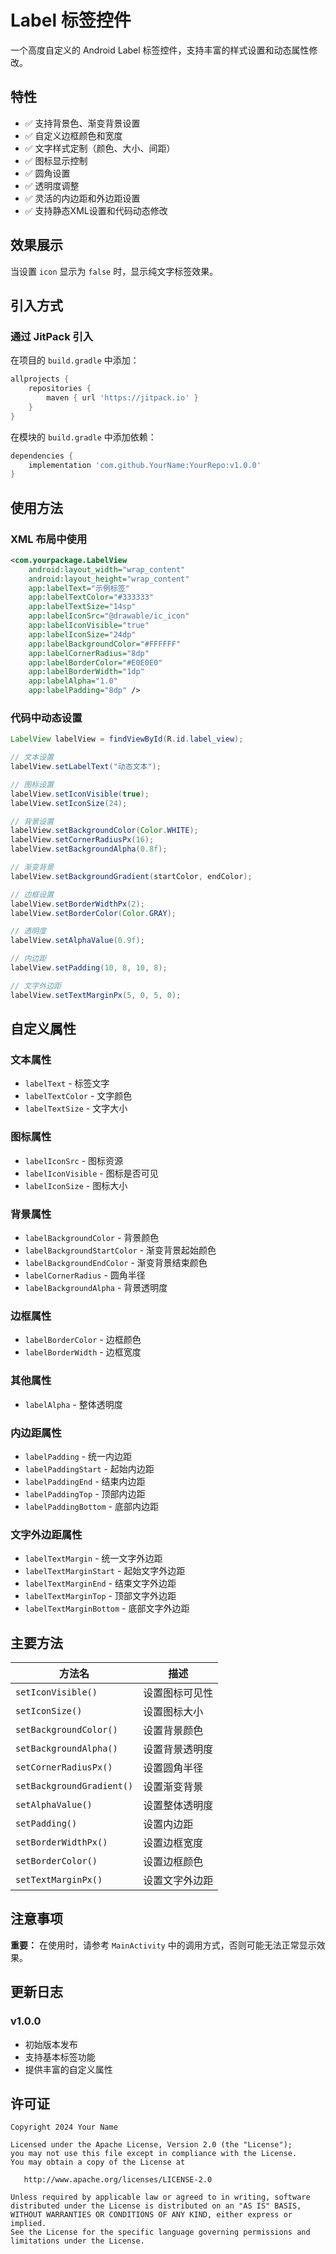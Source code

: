 # Label 标签控件

一个高度自定义的 Android Label 标签控件，支持丰富的样式设置和动态属性修改。

## 特性

- ✅ 支持背景色、渐变背景设置
- ✅ 自定义边框颜色和宽度
- ✅ 文字样式定制（颜色、大小、间距）
- ✅ 图标显示控制
- ✅ 圆角设置
- ✅ 透明度调整
- ✅ 灵活的内边距和外边距设置
- ✅ 支持静态XML设置和代码动态修改

## 效果展示

当设置 `icon` 显示为 `false` 时，显示纯文字标签效果。

## 引入方式

### 通过 JitPack 引入

在项目的 `build.gradle` 中添加：

```gradle
allprojects {
    repositories {
        maven { url 'https://jitpack.io' }
    }
}
```

在模块的 `build.gradle` 中添加依赖：

```gradle
dependencies {
    implementation 'com.github.YourName:YourRepo:v1.0.0'
}
```

## 使用方法

### XML 布局中使用

```xml
<com.yourpackage.LabelView
    android:layout_width="wrap_content"
    android:layout_height="wrap_content"
    app:labelText="示例标签"
    app:labelTextColor="#333333"
    app:labelTextSize="14sp"
    app:labelIconSrc="@drawable/ic_icon"
    app:labelIconVisible="true"
    app:labelIconSize="24dp"
    app:labelBackgroundColor="#FFFFFF"
    app:labelCornerRadius="8dp"
    app:labelBorderColor="#E0E0E0"
    app:labelBorderWidth="1dp"
    app:labelAlpha="1.0"
    app:labelPadding="8dp" />
```

### 代码中动态设置

```java
LabelView labelView = findViewById(R.id.label_view);

// 文本设置
labelView.setLabelText("动态文本");

// 图标设置
labelView.setIconVisible(true);
labelView.setIconSize(24);

// 背景设置
labelView.setBackgroundColor(Color.WHITE);
labelView.setCornerRadiusPx(16);
labelView.setBackgroundAlpha(0.8f);

// 渐变背景
labelView.setBackgroundGradient(startColor, endColor);

// 边框设置
labelView.setBorderWidthPx(2);
labelView.setBorderColor(Color.GRAY);

// 透明度
labelView.setAlphaValue(0.9f);

// 内边距
labelView.setPadding(10, 8, 10, 8);

// 文字外边距
labelView.setTextMarginPx(5, 0, 5, 0);
```

## 自定义属性

### 文本属性
- `labelText` - 标签文字
- `labelTextColor` - 文字颜色
- `labelTextSize` - 文字大小

### 图标属性
- `labelIconSrc` - 图标资源
- `labelIconVisible` - 图标是否可见
- `labelIconSize` - 图标大小

### 背景属性
- `labelBackgroundColor` - 背景颜色
- `labelBackgroundStartColor` - 渐变背景起始颜色
- `labelBackgroundEndColor` - 渐变背景结束颜色
- `labelCornerRadius` - 圆角半径
- `labelBackgroundAlpha` - 背景透明度

### 边框属性
- `labelBorderColor` - 边框颜色
- `labelBorderWidth` - 边框宽度

### 其他属性
- `labelAlpha` - 整体透明度

### 内边距属性
- `labelPadding` - 统一内边距
- `labelPaddingStart` - 起始内边距
- `labelPaddingEnd` - 结束内边距
- `labelPaddingTop` - 顶部内边距
- `labelPaddingBottom` - 底部内边距

### 文字外边距属性
- `labelTextMargin` - 统一文字外边距
- `labelTextMarginStart` - 起始文字外边距
- `labelTextMarginEnd` - 结束文字外边距
- `labelTextMarginTop` - 顶部文字外边距
- `labelTextMarginBottom` - 底部文字外边距

## 主要方法

| 方法名 | 描述 |
|--------|------|
| `setIconVisible()` | 设置图标可见性 |
| `setIconSize()` | 设置图标大小 |
| `setBackgroundColor()` | 设置背景颜色 |
| `setBackgroundAlpha()` | 设置背景透明度 |
| `setCornerRadiusPx()` | 设置圆角半径 |
| `setBackgroundGradient()` | 设置渐变背景 |
| `setAlphaValue()` | 设置整体透明度 |
| `setPadding()` | 设置内边距 |
| `setBorderWidthPx()` | 设置边框宽度 |
| `setBorderColor()` | 设置边框颜色 |
| `setTextMarginPx()` | 设置文字外边距 |

## 注意事项

**重要：** 在使用时，请参考 `MainActivity` 中的调用方式，否则可能无法正常显示效果。

## 更新日志

### v1.0.0
- 初始版本发布
- 支持基本标签功能
- 提供丰富的自定义属性

## 许可证

```
Copyright 2024 Your Name

Licensed under the Apache License, Version 2.0 (the "License");
you may not use this file except in compliance with the License.
You may obtain a copy of the License at

   http://www.apache.org/licenses/LICENSE-2.0

Unless required by applicable law or agreed to in writing, software
distributed under the License is distributed on an "AS IS" BASIS,
WITHOUT WARRANTIES OR CONDITIONS OF ANY KIND, either express or implied.
See the License for the specific language governing permissions and
limitations under the License.
```
